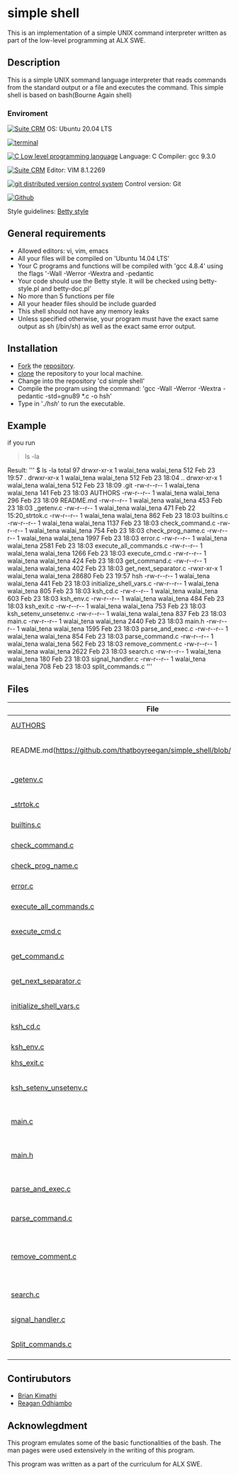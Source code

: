 
# simple shell

This is an implementation of a simple UNIX command interpreter written as part of the low-level programming at ALX SWE.

## Description

This is a simple UNIX sommand language interpreter that reads commands from the standard output or a file and executes the command. This simple shell is based on bash(Bourne Again shell)

### Enviroment

<!-- ubuntu -->
<a href="https://ubuntu.com/" target="_blank"><img height="" src="https://img.shields.io/static/v1?label=&message=Ubuntu&color=E95420&logo=Ubuntu&logoColor=E95420&labelColor=2F333A" alt="Suite CRM"></a> OS: Ubuntu 20.04 LTS
<!-- bash -->
<a href="https://www.gnu.org/software/bash/" target="_blank"> <img height="" src="https://img.shields.io/static/v1?label=&message=GNU%20Bash&color=4EAA25&logo=GNU%20Bash&logoColor=4EAA25&labelColor=2F333A" alt="terminal"></a>
<!-- c -->
<a href="https://www.cprogramming.com/" target="_blank"><img src="https://img.shields.io/static/v1?label=&message=C%20Language&color=5C6BC0&logo=c&logoColor=A8B9CC&labelColor=2F333A" alt="C Low level programming language"></a> Language: C
Compiler: gcc 9.3.0
<!-- vim -->
<a href="https://www.vim.org/" target="_blank"> <img height="" src="https://img.shields.io/static/v1?label=&message=Vim&color=019733&logo=Vim&logoColor=019733&labelColor=2F333A" alt="Suite CRM"></a> Editor: VIM 8.1.2269
<!-- git -->
<a href="https://git-scm.com/" target="_blank"> <img height="" src="https://img.shields.io/static/v1?label=&message=Git&color=F05032&logo=Git&logoColor=F05032&labelColor=2F333A" alt="git distributed version control system"></a> Control version: Git
<!-- github -->
<a href="https://github.com" target="_blank"> <img height="" src="https://img.shields.io/static/v1?label=&message=GitHub&color=181717&logo=GitHub&logoColor=f2f2f2&labelColor=2F333A" alt="Github"></a>

Style guidelines: [Betty style](https://github.com/holbertonschool/Betty/wiki)

## General requirements

* Allowed editors: vi, vim, emacs
* All your files will be compiled on 'Ubuntu 14.04 LTS'
* Your C programs and functions will be compiled with 'gcc 4.8.4' using the flags '-Wall -Werror -Wextra and -pedantic
* Your code should use the Betty style. It will be checked using betty-style.pl and betty-doc.pl'
* No more than 5 functions per file
* All your header files should be include guarded
* This shell should not have any memory leaks
* Unless specified otherwise, your program must have the exact same output as sh (/bin/sh) as well as the exact same error output.

## Installation

* [Fork](https://docs.github.com/en/get-started/quickstart/fork-a-repo) the [repository](https://github.com/thatboyreegan/simple_shell).
* [clone](https://docs.github.com/en/repositories/creating-and-managing-repositories/cloning-a-repository) the repository to your local machine.
* Change into the repository 'cd simple shell'
* Compile the program using the command: 'gcc -Wall -Werror -Wextra -pedantic -std=gnu89 *.c -o hsh'
* Type in '_./hsh_' to run the executable.

## Example

if you run
> ls -la

Result:
'''
$ ls -la
total 97
drwxr-xr-x 1 walai_tena walai_tena   512 Feb 23 19:57 .
drwxr-xr-x 1 walai_tena walai_tena   512 Feb 23 18:04 ..
drwxr-xr-x 1 walai_tena walai_tena   512 Feb 23 18:09 .git
-rw-r--r-- 1 walai_tena walai_tena   141 Feb 23 18:03 AUTHORS
-rw-r--r-- 1 walai_tena walai_tena   296 Feb 23 18:09 README.md
-rw-r--r-- 1 walai_tena walai_tena   453 Feb 23 18:03 _getenv.c
-rw-r--r-- 1 walai_tena walai_tena   471 Feb 22 15:20_strtok.c
-rw-r--r-- 1 walai_tena walai_tena   862 Feb 23 18:03 builtins.c
-rw-r--r-- 1 walai_tena walai_tena  1137 Feb 23 18:03 check_command.c
-rw-r--r-- 1 walai_tena walai_tena   754 Feb 23 18:03 check_prog_name.c
-rw-r--r-- 1 walai_tena walai_tena  1997 Feb 23 18:03 error.c
-rw-r--r-- 1 walai_tena walai_tena  2581 Feb 23 18:03 execute_all_commands.c
-rw-r--r-- 1 walai_tena walai_tena  1266 Feb 23 18:03 execute_cmd.c
-rw-r--r-- 1 walai_tena walai_tena   424 Feb 23 18:03 get_command.c
-rw-r--r-- 1 walai_tena walai_tena   402 Feb 23 18:03 get_next_separator.c
-rwxr-xr-x 1 walai_tena walai_tena 28680 Feb 23 19:57 hsh
-rw-r--r-- 1 walai_tena walai_tena   441 Feb 23 18:03 initialize_shell_vars.c
-rw-r--r-- 1 walai_tena walai_tena   805 Feb 23 18:03 ksh_cd.c
-rw-r--r-- 1 walai_tena walai_tena   603 Feb 23 18:03 ksh_env.c
-rw-r--r-- 1 walai_tena walai_tena   484 Feb 23 18:03 ksh_exit.c
-rw-r--r-- 1 walai_tena walai_tena   753 Feb 23 18:03 ksh_setenv_unsetenv.c
-rw-r--r-- 1 walai_tena walai_tena   837 Feb 23 18:03 main.c
-rw-r--r-- 1 walai_tena walai_tena  2440 Feb 23 18:03 main.h
-rw-r--r-- 1 walai_tena walai_tena  1595 Feb 23 18:03 parse_and_exec.c
-rw-r--r-- 1 walai_tena walai_tena   854 Feb 23 18:03 parse_command.c
-rw-r--r-- 1 walai_tena walai_tena   562 Feb 23 18:03 remove_comment.c
-rw-r--r-- 1 walai_tena walai_tena  2622 Feb 23 18:03 search.c
-rw-r--r-- 1 walai_tena walai_tena   180 Feb 23 18:03 signal_handler.c
-rw-r--r-- 1 walai_tena walai_tena   708 Feb 23 18:03 split_commands.c
'''

## Files

|File|Description|
|---|---|
|[AUTHORS](https://github.com/thatboyreegan/simple_shell/blob/main/AUTHORS)|Authors of the project|
|README.md(<https://github.com/thatboyreegan/simple_shell/blob/main/README.md>)|Information about the project|
|[_getenv.c](https://github.com/thatboyreegan/simple_shell/blob/main/_getenv.c)|Gets the environment variable|
|[_strtok.c](https://github.com/thatboyreegan/simple_shell/blob/main/_strtok.c)|Tokenizes the string|
|[builtins.c](https://github.com/thatboyreegan/simple_shell/blob/main/builtins.c)|Builtin Commands|
|[check_command.c](https://github.com/thatboyreegan/simple_shell/blob/main/check_command.c)|Checks for command|
|[check_prog_name.c](https://github.com/thatboyreegan/simple_shell/blob/main/check_prog_name.c)|Check for name|
|[error.c](https://github.com/thatboyreegan/simple_shell/blob/main/error.c)|Handles all errors|
|[execute_all_commands.c](https://github.com/thatboyreegan/simple_shell/blob/main/execute_all_commands.c)|Executes all functions|
|[execute_cmd.c](https://github.com/thatboyreegan/simple_shell/blob/main/execute_cmd.c)|Executes single commands |
|[get_command.c](https://github.com/thatboyreegan/simple_shell/blob/main/get_command.c)| Gets a command|
|[get_next_separator.c](https://github.com/thatboyreegan/simple_shell/blob/main/get_next_separator.c)|Grts the next separator|
|[initialize_shell_vars.c](https://github.com/thatboyreegan/simple_shell/blob/main/initialize_shell_vars.c)|Initializes a struct|
|[ksh_cd.c](https://github.com/thatboyreegan/simple_shell/blob/main/ksh_cd.c)| cd command|
|[ksh_env.c](https://github.com/thatboyreegan/simple_shell/blob/main/ksh_env.c)|env command|
|[khs_exit.c](https://github.com/thatboyreegan/simple_shell/blob/main/ksh_exit.c)|Exit builtin|
|[ksh_setenv_unsetenv.c](https://github.com/thatboyreegan/simple_shell/blob/main/ksh_setenv_unsetenv.c)|Set and unset environment variables|
|[main.c](https://github.com/thatboyreegan/simple_shell/blob/main/main.c)|Entry point to the program|
|[main.h](https://github.com/thatboyreegan/simple_shell/blob/main/main.h)|Prototypes of functions and headers.|
|[parse_and_exec.c](https://github.com/thatboyreegan/simple_shell/blob/main/parse_and_exec.c)|executes command as given|
|[parse_command.c](https://github.com/thatboyreegan/simple_shell/blob/main/parse_command.c)|tokenize command entered|
|[remove_comment.c](https://github.com/thatboyreegan/simple_shell/blob/main/remove_comment.c)|Removes comment from command to be executed|
|[search.c](https://github.com/thatboyreegan/simple_shell/blob/main/search.c)|search absolute filepath|
|[signal_handler.c](https://github.com/thatboyreegan/simple_shell/blob/main/signal_handler.c)|Handles signals|
|[Split_commands.c](https://github.com/thatboyreegan/simple_shell/blob/main/split_commands.c)|Splits a command to two srings|

## Contirubutors

* [Brian Kimathi](https://github.com/bryokim)
* [Reagan Odhiambo](https://github.com/thatboyreegan)

## Acknowlegdment

This program emulates some of the basic functionalities of the bash. The man pages were used extensively in the writing of this program.

This program was written as a part of the curriculum for ALX SWE.
